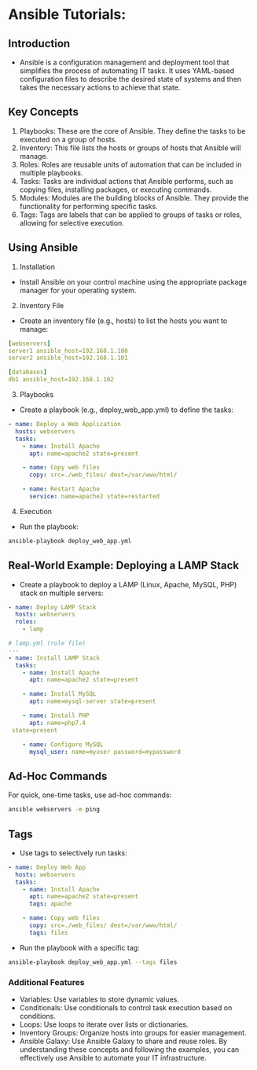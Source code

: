 # Ansible Tutorials:

## Introduction
- Ansible is a configuration management and deployment tool that simplifies the process of automating IT tasks. It uses YAML-based configuration files to describe the desired state of systems and then takes the necessary actions to achieve that state.

## Key Concepts
1. Playbooks: These are the core of Ansible. They define the tasks to be executed on a group of hosts.
2. Inventory: This file lists the hosts or groups of hosts that Ansible will manage.
3. Roles: Roles are reusable units of automation that can be included in multiple playbooks.
4. Tasks: Tasks are individual actions that Ansible performs, such as copying files, installing packages, or executing commands.
5. Modules: Modules are the building blocks of Ansible. They provide the functionality for performing specific tasks.
6. Tags: Tags are labels that can be applied to groups of tasks or roles, allowing for selective execution.

## Using Ansible
1. Installation
- Install Ansible on your control machine using the appropriate package manager for your operating system.

2. Inventory File
- Create an inventory file (e.g., hosts) to list the hosts you want to manage:

```YAML
[webservers]
server1 ansible_host=192.168.1.100
server2 ansible_host=192.168.1.101

[databases]
db1 ansible_host=192.168.1.102
```
3. Playbooks
- Create a playbook (e.g., deploy_web_app.yml) to define the tasks:

```YAML
- name: Deploy a Web Application
  hosts: webservers
  tasks:
    - name: Install Apache
      apt: name=apache2 state=present

    - name: Copy web files
      copy: src=./web_files/ dest=/var/www/html/

    - name: Restart Apache
      service: name=apache2 state=restarted
```

4. Execution
- Run the playbook:

```Bash
ansible-playbook deploy_web_app.yml
```

## Real-World Example: Deploying a LAMP Stack
- Create a playbook to deploy a LAMP (Linux, Apache, MySQL, PHP) stack on multiple servers:

```YAML
- name: Deploy LAMP Stack
  hosts: webservers
  roles:
    - lamp
```
```YAML
# lamp.yml (role file)
---
- name: Install LAMP Stack
  tasks:
    - name: Install Apache
      apt: name=apache2 state=present

    - name: Install MySQL
      apt: name=mysql-server state=present

    - name: Install PHP
      apt: name=php7.4   
 state=present

    - name: Configure MySQL
      mysql_user: name=myuser password=mypassword
```

## Ad-Hoc Commands
For quick, one-time tasks, use ad-hoc commands:

```Bash
ansible webservers -m ping
```

## Tags
- Use tags to selectively run tasks:
```YAML
- name: Deploy Web App
  hosts: webservers
  tasks:
    - name: Install Apache
      apt: name=apache2 state=present
      tags: apache

    - name: Copy web files
      copy: src=./web_files/ dest=/var/www/html/
      tags: files
```
- Run the playbook with a specific tag:

```Bash
ansible-playbook deploy_web_app.yml --tags files
```
### Additional Features
- Variables: Use variables to store dynamic values.
- Conditionals: Use conditionals to control task execution based on conditions.
- Loops: Use loops to iterate over lists or dictionaries.
- Inventory Groups: Organize hosts into groups for easier management.
- Ansible Galaxy: Use Ansible Galaxy to share and reuse roles.
By understanding these concepts and following the examples, you can effectively use Ansible to automate your IT infrastructure.

